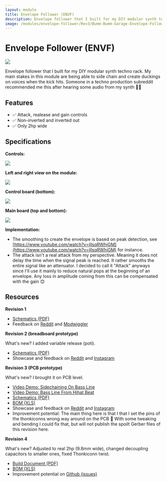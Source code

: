 ```yaml
---
layout: module
title: Envelope Follower (ENVF)
description: Envelope follower that I built for my DIY modular synth techno rack.
image: /modules/envelope-follower/Rev3/Bumm-Bumm-Garage-Envelope-Follower-Rev3.jpg
---
```


# Envelope Follower (ENVF)

![](Rev3/Bumm-Bumm-Garage-Envelope-Follower-Rev3.jpg)

Envelope follower that I built for my DIY modular synth techno rack. My main stakes in this module are being able to side chain and create duckings on voices when the kick hits. Someone in a techno production subreddit recommended me this after hearing some audio from my synth 👍🏻

## Features

* ✅ Attack, realease and gain controls
* ✅ Non-inverted and inverted out
* ✅ Only 2hp wide

## Specifications

**Controls:**

![](Bumm-Bumm-Garage-Envelope-Follower-Controls.png)

**Left and right view on the module:**

![](Rev3/Bumm-Bumm-Garage-Envelope-Follower-Rev3-Left-and-Right.jpg)

**Control board (bottom):**

![](Rev3/Bumm-Bumm-Garage-Envelope-Follower-Rev3-Controlboard-Bottom.jpg)

**Main board (top and bottom):**

![](Rev3/Bumm-Bumm-Garage-Envelope-Follower-Rev3-Mainboard-Top-Bottom.jpg)

**Implementation:**

* The smoothing to create the envelope is based on peak detection, see [https://www.youtube.com/watch?v=jllsqRWhjGM](https://www.youtube.com/watch?v=jllsqRWhjGM) for instance.
* The attack isn't a real attack from my perspective. Meaning it does not delay the time when the signal peak is reached. It rather smooths the entire signal like an attenuator. I decided to call it "Attack" anyways since I'll use it mainly to reduce natural pops at the beginning of an envelope. Any loss in amplitude coming from this can be compensated with the gain 😊

<!--

## Use Cases And Tests

* 👍🏻✅ **Sidechain compressor mit Kick und Chords** – https://www.youtube.com/watch?v=lGtKlH0UeuA : um den Drop richtig wirken zu lassen. Volume und Filter Side Chain.
* 👍🏻✅ **Sidechain from Kick on Clapping Noise (Hihats) controlling volume** – https://youtu.be/ld04GHoWDUk?t=74
* 👍🏻 🟧Mit einem **Envelope über einem Bass** mischen, der über die Kick geht. Den dann in den VCA packen : Kann es leider noch nicht zusammenmischen. Brauch den neuen Mixer :)
* 👍🏻✅ **Bass Riff from Drum Envelope** – https://www.youtube.com/watch?v=aByLEB_AZaE (Hälfte) mit Hihats bestimmt witzig.
* 👍🏻 **Envelope from Drum Loop Modulating Pitch** – https://www.youtube.com/watch?v=XZxf5caWySw – Interessant, um die Response zu testen (Auflösung).
* 👍🏻 Envelope **Modulating Filter on Drum Loop**: https://www.youtube.com/watch?v=ld04GHoWDUk
* 👍🏻 **Guitar in controlling VCA with sequenced melody**: https://youtu.be/ld04GHoWDUk?t=150

## Post Text Rev2

Prototype of an envelope follower that I built for my DIY modular synth techno rack. My main stakes in this module are being able to side chain and create duckings on voices when the kick hits #technotechno

Swipe to see some video demos, the schematic and the panel design that I have in mind. 

What I did in the videos:

1. Muting noisy claps when the kick hits (kick's envelope on VCF).
2. Muting chords when the kick hits (kick's envelope on VCF).
3. Muting hihats when the kick hits (kick's envelope in VCA).
4. Creating bass line from drum pattern (mixed drums' envelope in VCA).

Disclaimer: The attack isn't a real attack from my perspective. Meaning it does not delay the time when the signal peak is reached. It rather smooths the entire signal like an attenuator. I decided to call it "Attack" anyways since I'll use it mainly to reduce natural pops at the beginning of an envelope. Any loss in amplitude coming from this can be compensated with the gain :)

Next steps will be designing the PCBs and the final panel design.

[#synthdiy](https://www.instagram.com/explore/tags/synthdiy/) [#diysynth](https://www.instagram.com/explore/tags/diysynth/) [#sdiy](https://www.instagram.com/explore/tags/sdiy/) [#diymodularsynth](https://www.instagram.com/explore/tags/diymodularsynth/) [#diysynthesizer](https://www.instagram.com/explore/tags/diysynthesizer/) [#diyelectronics](https://www.instagram.com/explore/tags/diyelectronics/)

-->

## Resources

**Revision 1**

* [Schematics (PDF)](Rev1/Bumm-Bumm-Garage-Envelope-Follower-Rev1-Schematic.pdf)
* Feedback on [Reddit](https://www.reddit.com/r/synthdiy/comments/rbitj4/simple_envelope_follower_circuit/) and [Modwiggler](https://www.modwiggler.com/forum/viewtopic.php?p=3657388#p3657388)

**Revision 2 (breadboard prototype)**

What's new? I added variable release (poti).

* [Schematics (PDF)](Rev2/Bumm-Bumm-Garage-Envelope-Follower-Rev2-Schematic.pdf)
* Showcase and feedback on [Reddit](https://www.reddit.com/r/synthdiy/comments/rd2off/simple_envelope_follower_circuit_rev_2/) and [Instagram](https://www.instagram.com/p/CXRuK9rNRQo/)

**Revision 3 (PCB prototype)**

What's new? I brought it on PCB level.

* [Video Demo: Sidechaining On Bass Line](https://youtu.be/aDxRjQ9Nlts) 
* [Video Demo: Bass Line From Hihat Beat](https://www.youtube.com/watch?v=DFfUIPmgM-s)
* [Schematics (PDF)](Rev3/Bumm-Bumm-Garage-Envelope-Follower-Rev3-Schematic.pdf)
* [BOM (XLS)](Rev3/Bumm-Bumm-Garage-Envelope-Follower-Rev3-BOM.xls)
* Showcase and feedback on [Reddit](https://www.reddit.com/r/synthdiy/comments/sg73az/envelope_follower_pcb_prototype_eurorack/) and [Instagram](https://www.instagram.com/p/CZWg2FJMRuM/)
* Improvement potential: The main thing here is that I that I set the pins of the thonkiconns wrong way around on the PCB 🤦 With some tweaking and bending I could fix that, but will not publish the spoilt Gerber files of this revision here.

**Revision 4**

What's new? Adjusted to real 2hp (9.8mm wide), changed decoupling capacitors to smaller ones, fixed Thonkiconn twist.

* [Build Document (PDF)](Rev4/Bumm-Bumm-Garage-Envelope-Follower-Rev4-Build_Doc.pdf)
* [BOM (XLS)](Rev4/Bumm-Bumm-Garage-Envelope-Follower-Rev4-BOM.xls)
* Improvement potential on [Github (issues)](https://github.com/bummbummgarage/bummbummgarage.github.io/issues?q=is%3Aissue+is%3Aopen+%5BENVF+Rev4%5D)
